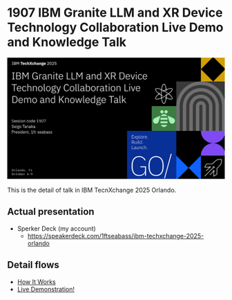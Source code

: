 # 1907 IBM Granite LLM and XR Device Technology Collaboration Live Demo and Knowledge Talk

![alt text](images/README/README.png)

This is the detail of talk in IBM TecnXchange 2025 Orlando. 

## Actual presentation

- Sperker Deck (my account)
  - https://speakerdeck.com/1ftseabass/ibm-techxchange-2025-orlando

## Detail flows

- [How It Works](./01-how-it-works.md)
- [Live Demonstration!](./02-live-demonstration.md)